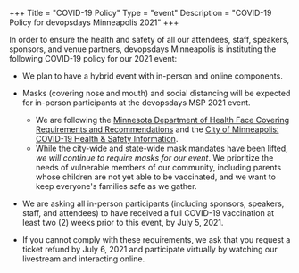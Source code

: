 +++
Title = "COVID-19 Policy"
Type = "event"
Description = "COVID-19 Policy for devopsdays Minneapolis 2021"
+++

In order to ensure the health and safety of all our attendees, staff, speakers, sponsors, and venue partners, devopsdays Minneapolis is instituting the following COVID-19 policy for our 2021 event:

  * We plan to have a hybrid event with in-person and online components.

  * Masks (covering nose and mouth) and social distancing will be expected for in-person participants at the devopsdays MSP 2021 event.
    * We are following the [Minnesota Department of Health Face Covering Requirements and Recommendations](https://www.health.state.mn.us/diseases/coronavirus/facecover.html) and the [City of Minneapolis: COVID-19 Health & Safety Information](https://www.minneapolis.org/covid-19-health-safety/).
    *  While the city-wide and state-wide mask mandates have been lifted, *we will continue to require masks for our event*. We prioritize the needs of vulnerable members of our community, including parents whose children are not yet able to be vaccinated, and we want to keep everyone's families safe as we gather.


  * We are asking all in-person participants (including sponsors, speakers, staff, and attendees) to have received a full COVID-19 vaccination at least two (2) weeks prior to this event, by July 5, 2021.

  * If you cannot comply with these requirements, we ask that you request a ticket refund by July 6, 2021 and participate virtually by watching our livestream and interacting online.



